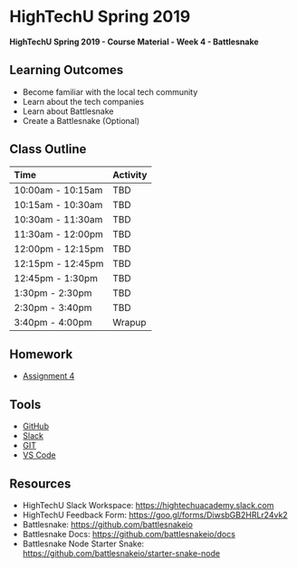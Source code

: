 # HighTechU Spring 2019

**HighTechU Spring 2019 - Course Material - Week 4 - Battlesnake**

## Learning Outcomes

* Become familiar with the local tech community
* Learn about the tech companies
* Learn about Battlesnake
* Create a Battlesnake (Optional)

## Class Outline

|Time|Activity|
|:---|:---|
|10:00am - 10:15am|TBD|
|10:15am - 10:30am|TBD|
|10:30am - 11:30am|TBD|
|11:30am - 12:00pm|TBD|
|12:00pm - 12:15pm|TBD|
|12:15pm - 12:45pm|TBD|
|12:45pm - 1:30pm|TBD|
|1:30pm - 2:30pm|TBD|
|2:30pm - 3:40pm|TBD|
|3:40pm - 4:00pm|Wrapup|

## Homework

* [Assignment 4](https://github.com/hightechu/hightechu-spring2019/blob/master/week4/assignment4.md)

## Tools

* [GitHub](https://github.com/)
* [Slack](https://slack.com/)
* [GIT](https://git-scm.com/)
* [VS Code](https://code.visualstudio.com/)

## Resources

* HighTechU Slack Workspace: https://hightechuacademy.slack.com
* HighTechU Feedback Form: https://goo.gl/forms/DiwsbGB2HRLr24vk2
* Battlesnake: https://github.com/battlesnakeio
* Battlesnake Docs: https://github.com/battlesnakeio/docs
* Battlesnake Node Starter Snake: https://github.com/battlesnakeio/starter-snake-node
